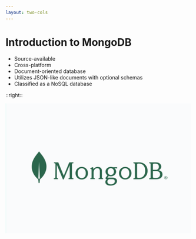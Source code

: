 ```yaml
---
layout: two-cols
---
```


# Introduction to MongoDB

<v-clicks>

* Source-available
* Cross-platform
* Document-oriented database 
* Utilizes JSON-like documents with optional schemas
* Classified as a NoSQL database

</v-clicks>

::right::

![MongoDB logo](./assets/logo.png)

<!-- 

Source-available refers to software whose source code is made publicly accessible, but it is not necessarily free or open-source in the traditional sense (as defined by the Open Source Initiative). While you can view and sometimes modify the code, the licensing terms often impose restrictions on how the software can be used, distributed, or modified.   

-->